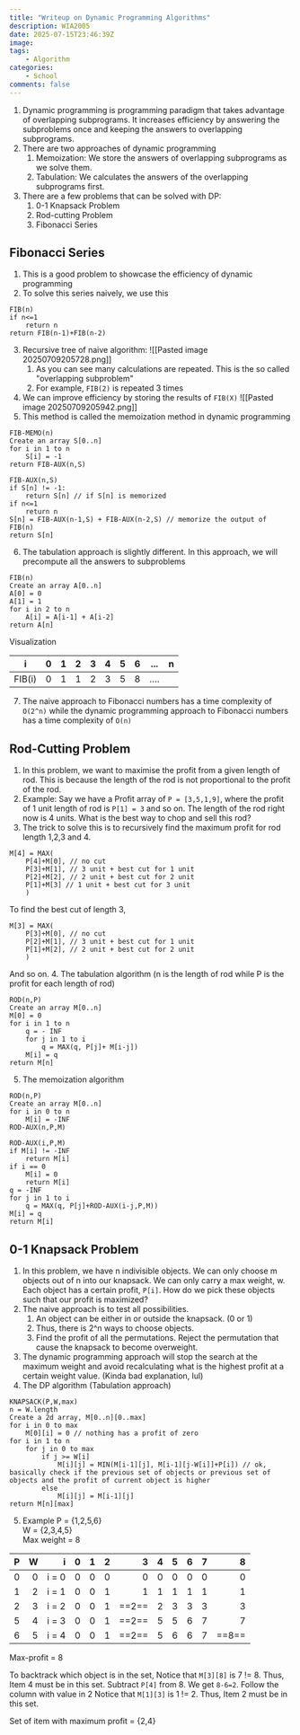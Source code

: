 ```yaml
---
title: "Writeup on Dynamic Programming Algorithms"
description: WIA2005
date: 2025-07-15T23:46:39Z
image: 
tags:
    - Algorithm
categories:
    - School
comments: false
---
```


1. Dynamic programming is programming paradigm that takes advantage of overlapping subprograms. It increases efficiency by answering the subproblems once and keeping the answers to overlapping subprograms.
2. There are two approaches of dynamic programming
	1. Memoization: We store the answers of overlapping subprograms as we solve them.
	2. Tabulation: We calculates the answers of the overlapping subprograms first.
3. There are a few problems that can be solved with DP:
	1. 0-1 Knapsack Problem
	2. Rod-cutting Problem
	3. Fibonacci Series
## Fibonacci Series
1. This is a good problem to showcase the efficiency of dynamic programming
2. To solve this series naively, we use this
```
FIB(n)
if n<=1
	return n
return FIB(n-1)+FIB(n-2)
```
3. Recursive tree of naive algorithm: ![[Pasted image 20250709205728.png]]
	1. As you can see many calculations are repeated. This is the so called "overlapping subproblem"
	2. For example, `FIB(2)` is repeated 3 times
4. We can improve efficiency by storing the results of `FIB(X)` ![[Pasted image 20250709205942.png]]
5. This method is called the memoization method in dynamic programming
```
FIB-MEMO(n)
Create an array S[0..n]
for i in 1 to n
	S[i] = -1
return FIB-AUX(n,S)

FIB-AUX(n,S)
if S[n] != -1:
	return S[n] // if S[n] is memorized
if n<=1
	return n
S[n] = FIB-AUX(n-1,S) + FIB-AUX(n-2,S) // memorize the output of FIB(n)
return S[n]
```
6. The tabulation approach is slightly different. In this approach, we will precompute all the answers to subproblems
```
FIB(n)
Create an array A[0..n]
A[0] = 0
A[1] = 1
for i in 2 to n
	A[i] = A[i-1] + A[i-2]
return A[n]
```
Visualization

| i      | 0   | 1   | 2   | 3   | 4   | 5   | 6   | ... | n   |
| ------ | --- | --- | --- | --- | --- | --- | --- | --- | --- |
| FIB(i) | 0   | 1   | 1   | 2   | 3   | 5   | 8   | ….  |     |
7. The naive approach to Fibonacci numbers has a time complexity of `O(2^n)` while the dynamic programming approach to Fibonacci numbers has a time complexity of `O(n)`
## Rod-Cutting Problem
1. In this problem, we want to maximise the profit from a given length of rod. This is because the length of the rod is not proportional to the profit of the rod.
2. Example: Say we have a Profit array of `P = [3,5,1,9]`, where the profit of 1 unit length of rod is `P[1] = 3` and so on. The length of the rod right now is 4 units. What is the best way to chop and sell this rod?
3. The trick to solve this is to recursively find the maximum profit for rod length 1,2,3 and 4.
```
M[4] = MAX(
	P[4]+M[0], // no cut
	P[3]+M[1], // 3 unit + best cut for 1 unit
	P[2]+M[2], // 2 unit + best cut for 2 unit
	P[1]+M[3] // 1 unit + best cut for 3 unit
	)
```
To find the best cut of length 3,
```
M[3] = MAX(
	P[3]+M[0], // no cut
	P[2]+M[1], // 3 unit + best cut for 1 unit
	P[1]+M[2], // 2 unit + best cut for 2 unit
	)
```
And so on.
4. The tabulation algorithm (n is the length of rod while P is the profit for each length of rod)
```
ROD(n,P)
Create an array M[0..n]
M[0] = 0
for i in 1 to n
	q = - INF
	for j in 1 to i
		q = MAX(q, P[j]+ M[i-j])
	M[i] = q
return M[n]
```
5. The memoization algorithm
```
ROD(n,P)
Create an array M[0..n]
for i in 0 to n
	M[i] = -INF
ROD-AUX(n,P,M)

ROD-AUX(i,P,M)
if M[i] != -INF
	return M[i]
if i == 0
	M[i] = 0
	return M[i]
q = -INF
for j in 1 to i
	q = MAX(q, P[j]+ROD-AUX(i-j,P,M))
M[i] = q
return M[i]
```
## 0-1 Knapsack Problem
1. In this problem, we have n indivisible objects. We can only choose m objects out of n into our knapsack. We can only carry a max weight, w. Each object has a certain profit, `P[i]`. How do we pick these objects such that our profit is maximized?
2. The naive approach is to test all possibilities. 
	1. An object can be either in or outside the knapsack. (0 or 1)
	2. Thus, there is 2^n ways to choose objects.
	3. Find the profit of all the permutations. Reject the permutation that cause the knapsack to become overweight.
3. The dynamic programming approach will stop the search at the maximum weight and avoid recalculating what is the highest profit at a certain weight value. (Kinda bad explanation, lul)
4. The DP algorithm (Tabulation approach)
```
KNAPSACK(P,W,max)
n = W.length
Create a 2d array, M[0..n][0..max]
for i in 0 to max
	M[0][i] = 0 // nothing has a profit of zero
for i in 1 to n 
	for j in 0 to max
		if j >= W[i]
			M[i][j] = MIN(M[i-1][j], M[i-1][j-W[i]]+P[i]) // ok, basically check if the previous set of objects or previous set of objects and the profit of current object is higher
		else
			M[i][j] = M[i-1][j]
return M[n][max]
```
5. Example
P = {1,2,5,6}  
W = {2,3,4,5}  
Max weight = 8

| **P** | **W** | **i** | **0** | **1** | **2** | **3** | **4** | **5** | **6** | **7** |     8 |
| ----: | ----: | ----: | ----: | ----: | ----: | ----: | ----: | ----: | ----: | ----: | ----: |
|     0 |     0 | i = 0 |     0 |     0 |     0 |     0 |     0 |     0 |     0 |     0 |     0 |
|     1 |     2 | i = 1 |     0 |     0 |     1 |     1 |     1 |     1 |     1 |     1 |     1 |
|     2 |     3 | i = 2 |     0 |     0 |     1 |     ==2== |     2 |     3 |     3 |     3 |     3 |
|     5 |     4 | i = 3 |     0 |     0 |     1 |     ==2== |     5 |     5 |     6 |     7 |     7 |
|     6 |     5 | i = 4 |     0 |     0 |     1 |     ==2== |     5 |     6 |     6 |     7 | ==8== |
Max-profit = 8

To backtrack which object is in the set,
Notice that `M[3][8]` is 7 != 8. Thus, Item 4 must be in this set.
Subtract `P[4]` from 8. We get `8-6=2`.
Follow the column with value in 2
Notice that `M[1][3]` is 1 != 2. Thus, Item 2 must be in this set.

Set of item with maximum profit = {2,4}
